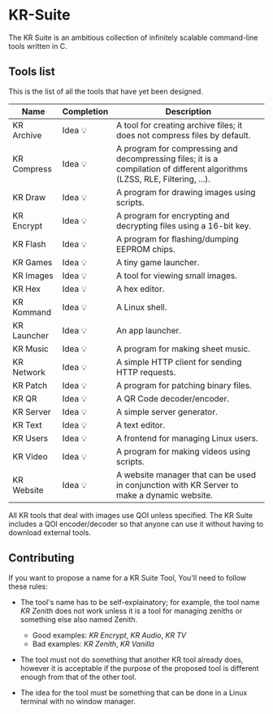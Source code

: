 # KR-Suite
The KR Suite is an ambitious collection of infinitely scalable command-line tools written in C.

## Tools list
This is the list of all the tools that have yet been designed.

| Name  | Completion | Description |
| ----- | ---------- | ----------- |
| KR Archive | Idea 💡 | A tool for creating archive files; it does not compress files by default. |
| KR Compress | Idea 💡 | A program for compressing and decompressing files; it is a compilation of different algorithms (LZSS, RLE, Filtering, ...). |
| KR Draw | Idea 💡 | A program for drawing images using scripts. |
| KR Encrypt | Idea 💡 | A program for encrypting and decrypting files using a 16-bit key. |
| KR Flash | Idea 💡 | A program for flashing/dumping EEPROM chips. |
| KR Games | Idea 💡 | A tiny game launcher. |
| KR Images | Idea 💡 | A tool for viewing small images. |
| KR Hex | Idea 💡 | A hex editor. |
| KR Kommand | Idea 💡 | A Linux shell. |
| KR Launcher | Idea 💡 | An app launcher. |
| KR Music | Idea 💡 | A program for making sheet music. |
| KR Network | Idea 💡 | A simple HTTP client for sending HTTP requests. |
| KR Patch | Idea 💡 | A program for patching binary files. |
| KR QR | Idea 💡 | A QR Code decoder/encoder. |
| KR Server | Idea 💡 | A simple server generator. |
| KR Text | Idea 💡 | A text editor. |
| KR Users | Idea 💡 | A frontend for managing Linux users. |
| KR Video | Idea 💡 | A program for making videos using scripts. |
| KR Website | Idea 💡 | A website manager that can be used in conjunction with KR Server to make a dynamic website. |

All KR tools that deal with images use QOI unless specified. The KR Suite includes a QOI encoder/decoder so that anyone can use it without having to download external tools.

## Contributing

If you want to propose a name for a KR Suite Tool, You'll need to follow these rules:

- The tool's name has to be self-explainatory; for example, the tool name *KR Zenith* does not work unless it is a tool for managing zeniths or something else also named Zenith.
    - Good examples: *KR Encrypt*, *KR Audio*, *KR TV*
    - Bad examples: *KR Zenith*, *KR Vanilla*

- The tool must not do something that another KR tool already does, however it is acceptable if the purpose of the proposed tool is different enough from that of the other tool.
- The idea for the tool must be something that can be done in a Linux terminal with no window manager.
